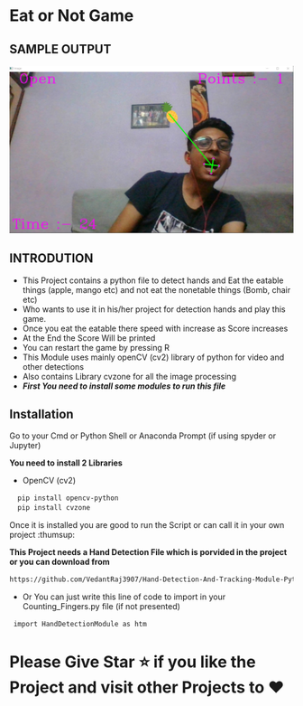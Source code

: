 
# Eat or Not Game








## SAMPLE OUTPUT

![Logo](https://github.com/VedantRaj3907/Eat-or-Not-Using-Python-OpenCV/blob/main/Eat%20or%20Not/Images_Output/1.jpg)





## INTRODUTION

- This Project contains a python file to detect hands and Eat the eatable things (apple, mango etc) and not eat the nonetable things (Bomb, chair etc)
- Who wants to use it in his/her project for detection hands and play this game.
- Once you eat the eatable there speed with increase as Score increases
- At the End the Score Will be printed
- You can restart the game by pressing R
- This Module uses mainly openCV (cv2) library of python for video and other detections
- Also contains Library cvzone for all the image processing
- ***First You need to install some modules to run this file***





## Installation

Go to your Cmd or Python Shell or Anaconda Prompt (if using spyder or Jupyter)

**You need to install 2 Libraries**
- OpenCV (cv2)
```bash
  pip install opencv-python
  pip install cvzone
```

Once it is installed you are good to run the Script or can call it in your own project
:thumsup:

**This Project needs a Hand Detection File which is porvided in the project or you can download from**
```bash
https://github.com/VedantRaj3907/Hand-Detection-And-Tracking-Module-Python-OpenCV
```

- Or You can just write this line of code to import in your Counting_Fingers.py file (if not presented)
```bash
 import HandDetectionModule as htm
```






# Please Give Star :star: if you like the Project and visit other Projects to :heart:

    
